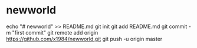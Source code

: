 # newworld
echo "# newworld" >> README.md
git init
git add README.md
git commit -m "first commit"
git remote add origin https://github.com/x1984/newworld.git
git push -u origin master
